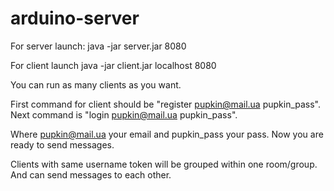 arduino-server
==============

For server launch:
java -jar server.jar 8080


For client launch
java -jar client.jar localhost 8080

You can run as many clients as you want.

First command for client should be "register pupkin@mail.ua pupkin_pass".
Next command is "login pupkin@mail.ua pupkin_pass".

Where pupkin@mail.ua your email and pupkin_pass your pass. Now you are ready to send messages.

Clients with same username token will be grouped within one room/group. And can send messages to each other.

